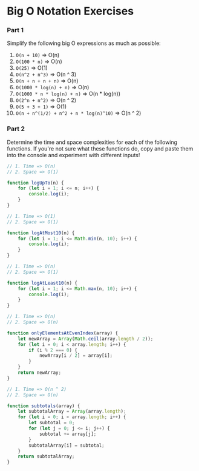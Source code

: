 # Big O Notation Exercises

### Part 1

Simplify the following big O expressions as much as possible:

1. `O(n + 10)` => O(n)
2. `O(100 * n)` => O(n)
3. `O(25)` => O(1)
4. `O(n^2 + n^3)` => O(n ^ 3)
5. `O(n + n + n + n)` => O(n)
6. `O(1000 * log(n) + n)` => O(n)
7. `O(1000 * n * log(n) + n)` => O(n \* log(n))
8. `O(2^n + n^2)` => O(n ^ 2)
9. `O(5 + 3 + 1)` => O(1)
10. `O(n + n^(1/2) + n^2 + n * log(n)^10)` => O(n ^ 2)

### Part 2

Determine the time and space complexities for each of the following functions. If you're not sure what these functions do, copy and paste them into the console and experiment with different inputs!

```js
// 1. Time => O(n)
// 2. Space => O(1)

function logUpTo(n) {
	for (let i = 1; i <= n; i++) {
		console.log(i);
	}
}

// 1. Time => O(1)
// 2. Space => O(1)

function logAtMost10(n) {
	for (let i = 1; i <= Math.min(n, 10); i++) {
		console.log(i);
	}
}

// 1. Time => O(n)
// 2. Space => O(1)

function logAtLeast10(n) {
	for (let i = 1; i <= Math.max(n, 10); i++) {
		console.log(i);
	}
}

// 1. Time => O(n)
// 2. Space => O(n)

function onlyElementsAtEvenIndex(array) {
	let newArray = Array(Math.ceil(array.length / 2));
	for (let i = 0; i < array.length; i++) {
		if (i % 2 === 0) {
			newArray[i / 2] = array[i];
		}
	}
	return newArray;
}

// 1. Time => O(n ^ 2)
// 2. Space => O(n)

function subtotals(array) {
	let subtotalArray = Array(array.length);
	for (let i = 0; i < array.length; i++) {
		let subtotal = 0;
		for (let j = 0; j <= i; j++) {
			subtotal += array[j];
		}
		subtotalArray[i] = subtotal;
	}
	return subtotalArray;
}
```
